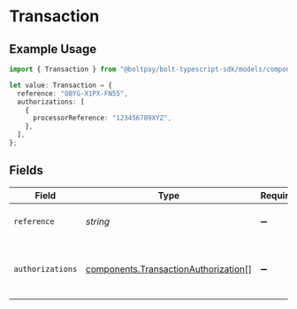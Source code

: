 # Transaction

## Example Usage

```typescript
import { Transaction } from "@boltpay/bolt-typescript-sdk/models/components";

let value: Transaction = {
  reference: "OBYG-X1PX-FN55",
  authorizations: [
    {
      processorReference: "123456789XYZ",
    },
  ],
};
```

## Fields

| Field                                                                                        | Type                                                                                         | Required                                                                                     | Description                                                                                  | Example                                                                                      |
| -------------------------------------------------------------------------------------------- | -------------------------------------------------------------------------------------------- | -------------------------------------------------------------------------------------------- | -------------------------------------------------------------------------------------------- | -------------------------------------------------------------------------------------------- |
| `reference`                                                                                  | *string*                                                                                     | :heavy_minus_sign:                                                                           | N/A                                                                                          | OBYG-X1PX-FN55                                                                               |
| `authorizations`                                                                             | [components.TransactionAuthorization](../../models/components/transactionauthorization.md)[] | :heavy_minus_sign:                                                                           | Payment authorization events attached to a transaction                                       |                                                                                              |